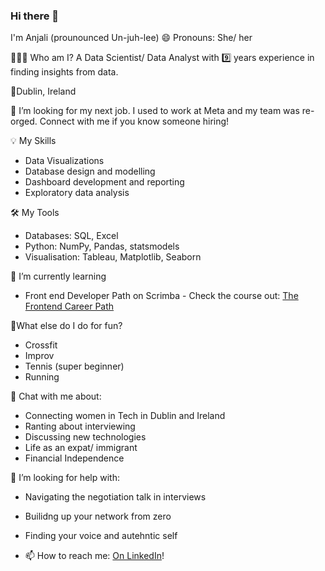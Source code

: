 ### Hi there 👋

I'm Anjali (prounounced Un-juh-lee)
😄 Pronouns: She/ her

🙋🏻‍♀️ Who am I? 
A Data Scientist/ Data Analyst with 9️⃣ years experience in finding insights from data. 

📍Dublin, Ireland

💼 I’m looking for my next job. I used to work at Meta and my team was re-orged. Connect with me if you know someone hiring!

💡 My Skills
- Data Visualizations
- Database design and modelling
- Dashboard development and reporting
- Exploratory data analysis

🛠️ My Tools

- Databases: SQL, Excel
- Python: NumPy, Pandas, statsmodels
- Visualisation: Tableau, Matplotlib, Seaborn

🌱 I’m currently learning
- Front end Developer Path on Scrimba - Check the course out: [The Frontend Career Path](https://scrimba.com/learn/frontend)

💃What else do I do for fun?
- Crossfit
- Improv
- Tennis (super beginner)
- Running

💬 Chat with me about:
- Connecting women in Tech in Dublin and Ireland
- Ranting about interviewing
- Discussing new technologies
- Life as an expat/ immigrant
- Financial Independence

 🤔 I’m looking for help with:
 - Navigating the negotiation talk in interviews
 - Builidng up your network from zero
 - Finding your voice and autehntic self

- 📫 How to reach me: [On LinkedIn](https://www.linkedin.com/in/anjali-karimpil/)!

<!--
**pattern-recogniser/pattern-recogniser** is a ✨ _special_ ✨ repository because its `README.md` (this file) appears on your GitHub profile.

Here are some ideas to get you started:

- 🔭 I’m currently working on ...
- 🌱 I’m currently learning ...
- 👯 I’m looking to collaborate on ...
- 🤔 I’m looking for help with ...
- 💬 Ask me about ...
- 📫 How to reach me: ...
- 😄 Pronouns: ...
- ⚡ Fun fact: ...
-->
